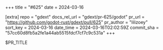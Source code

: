 +++
title = "#625"
date = 2024-03-16

[extra]
repo = "gdext"
docs_rel_url = "gdext/pr-625/godot"
pr_url = "https://github.com/godot-rust/gdext/pull/625"
pr_author = "lilizoey"
sort_key = 2024-03-16
date_time = 2024-03-16T02:02:59Z
commit_sha = "57cc60d8fb5a2fe1a44ab5515fdcf7cf7c9c531a"
+++

$PR_TITLE
